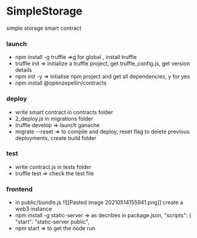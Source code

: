 # SimpleStorage
simple storage smart contract
### launch
- npm install -g truffle  =>g for global , install truffle
- truffle init => initialize a truffle project, get truffle_config.js, get version details
- npm init -y => intialise npm project and get all dependencies,  y for yes
- npm install @openzepellin/contracts 

### deploy
- write smart contract in contracts folder
-  2_deploy.js in migrations folder
- truffle develop => launch ganache
- migrate --reset => to compile and deploy, reset flag to delete previous deployments, create build folder 

### test
- write contract.js in tests folder
- truffle test => check the test file 

### frontend
- in public/bundle.js !![[Pasted image 20210514155941.png]] create a web3 instance
-  npm install -g static-server => as decribes in package.json, "scripts": {    "start": "static-server public",
-  npm start => to get the node run

